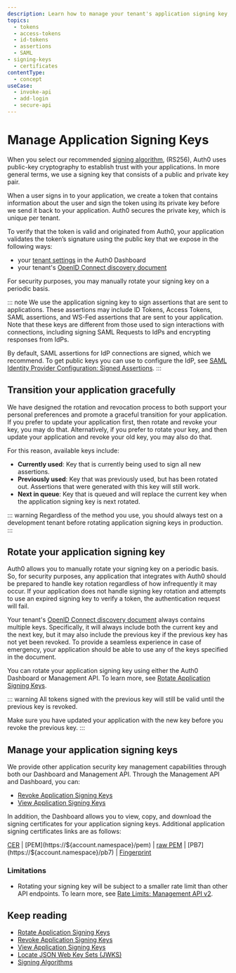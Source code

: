 ```yaml
---
description: Learn how to manage your tenant's application signing key, which is used to sign ID Tokens, Access Tokens, SAML assertions, and WS-Fed assertions that are sent to your application.
topics:
  - tokens
  - access-tokens
  - id-tokens
  - assertions
  - SAML
- signing-keys
  - certificates
contentType:
  - concept
useCase:
  - invoke-api
  - add-login
  - secure-api
---
```


# Manage Application Signing Keys

When you select our recommended [signing algorithm](/tokens/concepts/signing-algorithms), (RS256), Auth0 uses public-key cryptography to establish trust with your applications. In more general terms, we use a signing key that consists of a public and private key pair.

When a user signs in to your application, we create a token that contains information about the user and sign the token using its private key before we send it back to your application. Auth0 secures the private key, which is unique per tenant.

To verify that the token is valid and originated from Auth0, your application validates the token’s signature using the public key that we expose in the following ways:

* your [tenant settings](/dashboard/reference/settings-tenant) in the Auth0 Dashboard
* your tenant's [OpenID Connect discovery document](/tokens/guides/locate-jwks)

For security purposes, you may manually rotate your signing key on a periodic basis.

::: note
We use the application signing key to sign assertions that are sent to applications. These assertions may include ID Tokens, Access Tokens, SAML assertions, and WS-Fed assertions that are sent to your application. Note that these keys are different from those used to sign interactions with connections, including signing SAML Requests to IdPs and encrypting responses from IdPs.

By default, SAML assertions for IdP connections are signed, which we recommend. To get public keys you can use to configure the IdP, see [SAML Identity Provider Configuration: Signed Assertions](/protocols/saml/samlp#signed-assertions). 
:::

## Transition your application gracefully

We have designed the rotation and revocation process to both support your personal preferences and promote a graceful transition for your application. If you prefer to update your application first, then rotate and revoke your key, you may do that. Alternatively, if you prefer to rotate your key, and then update your application and revoke your old key, you may also do that.

For this reason, available keys include:

* **Currently used**: Key that is currently being used to sign all new assertions.
* **Previously used**: Key that was previously used, but has been rotated out. Assertions that were generated with this key will still work.
* **Next in queue**: Key that is queued and will replace the current key when the application signing key is next rotated.

::: warning
Regardless of the method you use, you should always test on a development tenant before rotating application signing keys in production.
:::

## Rotate your application signing key

Auth0 allows you to manually rotate your signing key on a periodic basis. So, for security purposes, any application that integrates with Auth0 should be prepared to handle key rotation regardless of how infrequently it may occur. If your application does not handle signing key rotation and attempts to use an expired signing key to verify a token, the authentication request will fail.

Your tenant's [OpenID Connect discovery document](/tokens/guides/locate-jwks) always contains multiple keys. Specifically, it will always include both the current key and the next key, but it may also include the previous key if the previous key has not yet been revoked. To provide a seamless experience in case of emergency, your application should be able to use any of the keys specified in the document.

You can rotate your application signing key using either the Auth0 Dashboard or Management API. To learn more, see [Rotate Application Signing Keys](/dashboard/guides/tenants/rotate-application-signing-keys).

::: warning
All tokens signed with the previous key will still be valid until the previous key is revoked.

Make sure you have updated your application with the new key before you revoke the previous key.
:::

## Manage your application signing keys

We provide other application security key management capabilities through both our Dashboard and Management API. Through the Management API and Dashboard, you can:

* [Revoke Application Signing Keys](/dashboard/guides/tenants/revoke-application-signing-keys)
* [View Application Signing Keys](/dashboard/guides/tenants/view-application-signing-keys)

In addition, the Dashboard allows you to view, copy, and download the signing certificates for your application signing keys. Additional application signing certificates links are as follows:

[CER](https://${account.namespace}/cer) | [PEM](https://${account.namespace}/pem) | [raw PEM](https://${account.namespace}/rawpem) | [PB7](https://${account.namespace}/pb7) | [Fingerprint](https://${account.namespace}/fingerprint)

### Limitations

* Rotating your signing key will be subject to a smaller rate limit than other API endpoints. To learn more, see [Rate Limits: Management API v2](/policies/rate-limits#management-api-v2).

## Keep reading

* [Rotate Application Signing Keys](/dashboard/guides/tenants/rotate-application-signing-keys)
* [Revoke Application Signing Keys](/dashboard/guides/tenants/revoke-application-signing-keys)
* [View Application Signing Keys](/dashboard/guides/tenants/view-application-signing-keys)
* [Locate JSON Web Key Sets (JWKS)](/tokens/guides/locate-jwks)
* [Signing Algorithms](/tokens/concepts/signing-algorithms)
